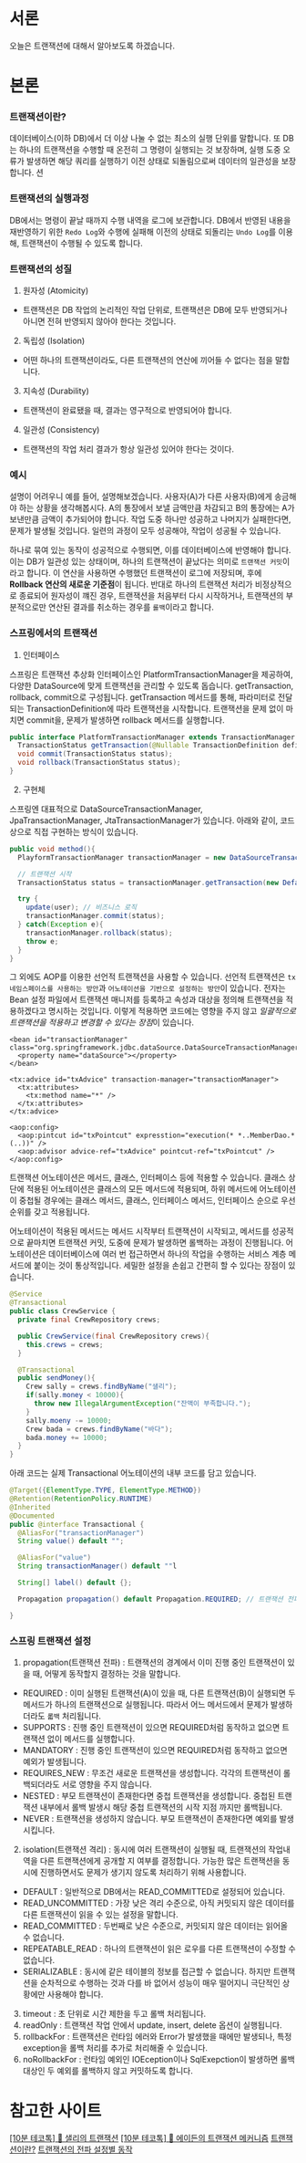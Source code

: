 # 서론

오늘은 트랜잭션에 대해서 알아보도록 하겠습니다.

# 본론

### 트랜잭션이란?

데이터베이스(이하 DB)에서 더 이상 나눌 수 없는 최소의 실행 단위를 말합니다. 또 DB는 하나의 트랜잭션을 수행할 때 온전히 그 명령이 실행되는 것 보장하며, 실행 도중 오류가 발생하면 해당 쿼리를 실행하기 이전 상태로 되돌림으로써 데이터의 일관성을 보장합니다.
션
### 트랜잭션의 실행과정

DB에서는 명령이 끝날 때까지 수행 내역을 로그에 보관합니다. DB에서 반영된 내용을 재반영하기 위한 `Redo Log`와 수행에 실패해 이전의 상태로 되돌리는 `Undo Log`를 이용해, 트랜잭션이 수행될 수 있도록 합니다.

### 트랜잭션의 성질

1. 원자성 (Atomicity)
  - 트랜잭션은 DB 작업의 논리적인 작업 단위로, 트랜잭션은 DB에 모두 반영되거나 아니면 전혀 반영되지 않아야 한다는 것입니다.
2. 독립성 (Isolation)
  - 어떤 하나의 트랜잭션이라도, 다른 트랜잭션의 연산에 끼어들 수 없다는 점을 말합니다.
3. 지속성 (Durability)
  - 트랜잭션이 완료됐을 때, 결과는 영구적으로 반영되어야 합니다.
4. 일관성 (Consistency)
  - 트랜잭션의 작업 처리 결과가 항상 일관성 있어야 한다는 것이다.

### 예시

설명이 어려우니 예를 들어, 설명해보겠습니다. 사용자(A)가 다른 사용자(B)에게 송금해야 하는 상황을 생각해봅시다. A의 통장에서 보낼 금액만큼 차감되고 B의 통장에는 A가 보낸만큼 금액이 추가되어야 합니다. 작업 도중 하나만 성공하고 나머지가 실패한다면, 문제가 발생될 것입니다. 일련의 과정이 모두 성공해야, 작업이 성공될 수 있습니다.

하나로 묶여 있는 동작이 성공적으로 수행되면, 이를 데이터베이스에 반영해야 합니다. 이는 DB가 일관성 있는 상태이며, 하나의 트랜잭션이 끝났다는 의미로 `트랜잭션 커밋`이라고 합니다. 이 연산을 사용하면 수행했던 트랜잭션이 로그에 저장되며, 후에 **Rollback 연산의 새로운 기준점**이 됩니다. 반대로 하나의 트랜잭션 처리가 비정상적으로 종료되어 원자성이 꺠진 경우, 트랜잭션을 처음부터 다시 시작하거나, 트랜잭션의 부분적으로만 연산된 결과를 취소하는 경우를 `롤백`이라고 합니다. 

### 스프링에서의 트랜잭션

1. 인터페이스

스프링은 트랜잭션 추상화 인터페이스인 PlatformTransactionManager을 제공하여, 다양한 DataSource에 맞게 트랜잭션을 관리할 수 있도록 돕습니다. getTransaction, rollback, commit으로 구성됩니다. getTransaction 메서드를 통해, 파라미터로 전달되는 TransactionDefinition에 따라 트랜잭션을 시작합니다. 트랜잭션을 문제 없이 마치면 commit을, 문제가 발생하면 rollback 메서드를 실행합니다. 

```java
public interface PlatformTransactionManager extends TransactionManager {
  TransactionStatus getTransaction(@Nullable TransactionDefinition definition);
  void commit(TransactionStatus status);
  void rollback(TransactionStatus status);
}
```

2. 구현체

스프링엔 대표적으로 DataSourceTransactionManager, JpaTransactionManager, JtaTransactionManager가 있습니다. 아래와 같이, 코드 상으로 직접 구현하는 방식이 있습니다. 

```java
public void method(){
  PlayformTransactionManager transactionManager = new DataSourceTransactionManager(datasource);

  // 트랜잭션 시작
  TransactionStatus status = transactionManager.getTransaction(new DefaultTransactionDefinition());

  try {
    update(user); // 비즈니스 로직 
    transactionManager.commit(status);
  } catch(Exception e){
    transactionManager.rollback(status);
    throw e;
  }
}
```

그 외에도 AOP를 이용한 선언적 트랜잭션을 사용할 수 있습니다. 선언적 트랜잭션은 `tx 네임스페이스를 사용하는 방안`과 `어노테이션을 기반으로 설정하는 방안`이 있습니다. 전자는 Bean 설정 파일에서 트랜잭션 매니저를 등록하고 속성과 대상을 정의해 트랜잭션을 적용하겠다고 명시하는 것입니다. 이렇게 적용하면 코드에는 영향을 주지 않고 *일괄적으로 트랜잭션을 적용하고 변경할 수 있다는 장점*이 있습니다. 

```
<bean id="transactionManager" class="org.springframework.jdbc.dataSource.DataSourceTransactionManager">
  <property name="dataSource"></property>
</bean>
```

```
<tx:advice id="txAdvice" transaction-manager="transactionManager">
  <tx:attributes>
    <tx:method name="*" />
  </tx:attributes>
</tx:advice>
```

```
<aop:config>
  <aop:pintcut id="txPointcut" expresstion="execution(* *..MemberDao.*(..))" />
  <aop:advisor advice-ref="txAdvice" pointcut-ref="txPointcut" />
</aop:config>
```

트랜잭션 어노테이션은 메서드, 클래스, 인터페이스 등에 적용할 수 있습니다. 클래스 상단에 적용된 어노테이션은 클래스의 모든 메서드에 적용되며, 하위 메서드에 어노테이션이 중첩될 경우에는 클래스 메서드, 클래스, 인터페이스 메서드, 인터페이스 순으로 우선순위를 갖고 적용됩니다. 

어노테이션이 적용된 메서드는 메서드 시작부터 트랜잭션이 시작되고, 메서드를 성공적으로 끝마치면 트랜잭션 커밋, 도중에 문제가 발생하면 롤백하는 과정이 진행됩니다. 어노테이션은 데이터베이스에 여러 번 접근하면서 하나의 작업을 수행하는 서비스 계층 메서드에 붙이는 것이 통상적입니다. 세밀한 설정을 손쉽고 간편히 할 수 있다는 장점이 있습니다.

```java
@Service
@Transactional
public class CrewService {
  private final CrewRepository crews;

  public CrewService(final CrewRepository crews){
    this.crews = crews;
  }

  @Transactional
  public sendMoney(){
    Crew sally = crews.findByName("샐리");
    if(sally.money < 10000){
      throw new IllegalArgumentException("잔액이 부족합니다.");
    }
    sally.moeny -= 10000;
    Crew bada = crews.findByName("바다");
    bada.money += 10000;
  }
}
```

아래 코드는 실제 Transactional 어노테이션의 내부 코드를 담고 있습니다.

```java
@Target({ElementType.TYPE, ElementType.METHOD})
@Retention(RetentionPolicy.RUNTIME)
@Inherited
@Documented
public @interface Transactional {
  @AliasFor("transactionManager")
  String value() default "";

  @AliasFor("value")
  String transactionManager() default ""l

  String[] label() default {};

  Propagation propagation() default Propagation.REQUIRED; // 트랜잭션 전파

}
```

### 스프링 트랜잭션 설정 

1. propagation(트랜잭션 전파) : 트랜잭션의 경계에서 이미 진행 중인 트랜잭션이 있을 때, 어떻게 동작할지 결정하는 것을 말합니다. 
  - REQUIRED : 이미 실행된 트랜잭션(A)이 있을 때, 다른 트랜잭션(B)이 실행되면 두 메서드가 하나의 트랜잭션으로 실행됩니다. 따라서 어느 메서드에서 문제가 발생하더라도 `롧백` 처리됩니다.
  - SUPPORTS : 진행 중인 트랜잭션이 있으면 REQUIRED처럼 동작하고 없으면 트랜잭션 없이 메서드를 실행합니다. 
  - MANDATORY : 진행 중인 트랜잭션이 있으면 REQUIRED처럼 동작하고 없으면 예외가 발생됩니다. 
  - REQUIRES_NEW : 무조건 새로운 트랜잭션을 생성합니다. 각각의 트랜잭션이 롤백되더라도 서로 영향을 주지 않습니다. 
  - NESTED : 부모 트랜잭션이 존재한다면 중첩 트랜잭션을 생성합니다. 중첩된 트랜잭션 내부에서 롤백 발생시 해당 중첩 트랜잭션의 시작 지점 까지만 롤백됩니다. 
  - NEVER : 트랜잭션을 생성하지 않습니다. 부모 트랜잭션이 존재한다면 예외를 발생시킵니다. <br />
2. isolation(트랜잭션 격리) : 동시에 여러 트랜잭션이 실행될 때, 트랜잭션의 작업내역을 다른 트랜잭션에게 공개할 지 여부를 결정합니다. 가능한 많은 트랜잭션을 동시에 진행하면서도 문제가 생기지 않도록 처리하기 위해 사용합니다. 
  - DEFAULT : 일반적으로 DB에서는 READ_COMMITTED로 설정되어 있습니다. 
  - READ_UNCOMMITTED : 가장 낮은 격리 수준으로, 아직 커밋되지 않은 데이터를 다른 트랜잭션이 읽을 수 있는 설정을 말합니다. 
  - READ_COMMITTED : 두번째로 낮은 수준으로, 커밋되지 않은 데이터는 읽어올 수 없습니다.
  - REPEATABLE_READ : 하나의 트랜잭션이 읽은 로우를 다른 트랜잭션이 수정할 수 없습니다. 
  - SERIALIZABLE : 동시에 같은 테이블의 정보를 접근할 수 없습니다. 하지만 트랜잭션을 순차적으로 수행하는 것과 다를 바 없어서 성능이 매우 떨어지니 극단적인 상황에만 사용해야 합니다. <br />
3. timeout : 초 단위로 시간 제한을 두고 롤백 처리됩니다. <br />
4. readOnly : 트랜잭션 작업 안에서 update, insert, delete 옵션이 실행됩니다. <br />
5. rollbackFor : 트랜잭션은 런타임 에러와 Error가 발생했을 때에만 발생되나, 특정 exception을 롤백 처리를 추가로 처리해줄 수 있습니다. <br />
6. noRollbackFor : 런타임 예외인 IOEception이나 SqlExepction이 발생하면 롤백 대상인 두 예외를 롤백하지 않고 커밋하도록 합니다. 

# 참고한 사이트

[[10분 테코톡] 🐤 샐리의 트랜잭션](https://www.youtube.com/watch?v=aX9c7z9l_u8)
[[10분 테코톡] 🙊 에이든의 트랜잭션 메커니즘](https://www.youtube.com/watch?v=ImvYNlF_saE)
[트랜잭션이란?](https://mommoo.tistory.com/62)
[트랜잭션의 전파 설정별 동작](https://deveric.tistory.com/86)